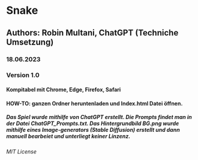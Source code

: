 # Snake
## Authors: Robin Multani, ChatGPT (Techniche Umsetzung)
### 18.06.2023
### Version 1.0
#### Kompitabel mit Chrome, Edge, Firefox, Safari 
#### HOW-TO: ganzen Ordner heruntenladen und Index.html Datei öffnen. 
##### Das Spiel wurde mithilfe von ChatGPT erstellt. Die Prompts findet man in der Datei ChatGPT_Prompts.txt. Das Hintergrundbild BG.png wurde mithilfe eines Image-generators (Stable Diffusion) erstellt und dann manuell bearbeiet und unterliegt keiner Linzenz.
###### MIT License
